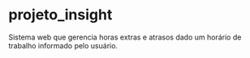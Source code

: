 # projeto_insight
Sistema web que gerencia horas extras e atrasos dado um horário de trabalho informado pelo usuário.
